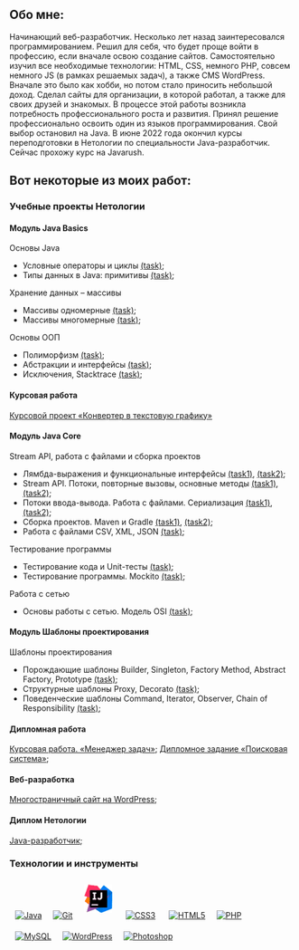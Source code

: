﻿## Обо мне:
Начинающий веб-разработчик. Несколько лет назад заинтересовался программированием. Решил для себя, что будет проще войти в профессию, если вначале освою создание сайтов. Самостоятельно изучил все необходимые технологии: HTML, CSS, немного PHP, совсем немного JS (в рамках решаемых задач), а также CMS WordPress. Вначале это было как хобби, но потом стало приносить небольшой доход. Сделал сайты для организации, в которой работал, а также для своих друзей и знакомых.
В процессе этой работы возникла потребность профессионального роста и развития. Принял решение профессионально освоить один из языков программирования. Свой выбор остановил на Java.  В июне 2022 года окончил курсы переподготовки в Нетологии по специальности Java-разработчик. Сейчас прохожу курс на Javarush.

## Вот некоторые из моих работ:

### Учебные проекты Нетологии

#### Модуль Java Basics

Основы Java

* Условные операторы и циклы [(task)](https://github.com/v0xp/conditional-statements-cycles);
* Типы данных в Java: примитивы [(task)](https://github.com/v0xp/primitive-types);

Хранение данных – массивы

* Массивы одномерные [(task)](https://github.com/v0xp/one-dimensional-array);
* Массивы многомерные [(task)](https://github.com/v0xp/multidimensional-array);

Основы ООП

* Полиморфизм [(task)](https://github.com/v0xp/polymorphism);
* Абстракции и интерфейсы [(task)](https://github.com/v0xp/abstractions-interfaces);
* Исключения, Stacktrace [(task)](https://github.com/v0xp/exceptions);

#### Курсовая работа
[Курсовой проект «Конвертер в текстовую графику»](https://github.com/v0xp/java-diplom)


#### Модуль Java Core
Stream API, работа с файлами и сборка проектов
* Лямбда-выражения и функциональные интерфейсы [(task1)](https://github.com/v0xp/lambda), [(task2)](https://github.com/v0xp/lambda-task2);
* Stream API. Потоки, повторные вызовы, основные методы [(task1)](https://github.com/v0xp/streams), [(task2)](https://github.com/v0xp/streams-task2);
* Потоки ввода-вывода. Работа с файлами. Сериализация [(task1)](https://github.com/v0xp/files), [(task2)](https://github.com/v0xp/files-task2);
* Сборка проектов. Maven и Gradle [(task1)](https://github.com/v0xp/files), [(task2)](https://github.com/v0xp/files-task2);
* Работа с файлами CSV, XML, JSON  [(task)](https://github.com/v0xp/special-files-JSON);


Тестирование программы
* Тестирование кода и Unit-тесты [(task)](https://github.com/v0xp/JUnit);
* Тестирование программы. Mockito [(task)](https://github.com/v0xp/geo-service-mockito);

Работа с сетью
* Основы работы с сетью. Модель OSI [(task)](https://github.com/v0xp/client-server); 

#### Модуль Шаблоны проектирования
Шаблоны проектирования
* Порождающие шаблоны Builder, Singleton, Factory Method, Abstract Factory, Prototype [(task)](https://github.com/v0xp/creationalBuilder); 
* Структурные шаблоны Proxy, Decorato [(task)](https://github.com/v0xp/structuralAdapter);
* Поведенческие шаблоны Command, Iterator, Observer, Chain of Responsibility [(task)](https://github.com/v0xp/behaveIterator);

#### Дипломная работа
[Курсовая работа. «Менеджер задач»](https://github.com/v0xp/Diplom-javacore);
[Дипломное задание «Поисковая система»](https://github.com/v0xp/pcs-jd-diplom);

#### Веб-разработка
[Многостраничный сайт на WordPress](https://github.com/v0xp/history-films);

#### Диплом Нетологии
[Java-разработчик](https://github.com/v0xp/v0xp/blob/main/Diplom.pdf);


### Технологии и инструменты  


<a href="https://www.java.com/" target="_blank"><img style="margin: 10px" src="https://profilinator.rishav.dev/skills-assets/java-original-wordmark.svg" alt="Java" height="50" /></a><a href="https://github.com/" target="_blank"><img style="margin: 10px" src="https://profilinator.rishav.dev/skills-assets/git-scm-icon.svg" alt="Git" height="50" /></a><a href="https://www.jetbrains.com/idea/" target="_blank"><img style="margin: 10px" src="https://github.com/v0xp/v0xp/raw/main/IntelliJ_IDEA.png" alt="Java" height="50" /></a>
<a href="https://www.w3schools.com/css/" target="_blank"><img style="margin: 10px" src="https://profilinator.rishav.dev/skills-assets/css3-original-wordmark.svg" alt="CSS3" height="50" /></a> <a href="https://en.wikipedia.org/wiki/HTML5" target="_blank"><img style="margin: 10px" src="https://profilinator.rishav.dev/skills-assets/html5-original-wordmark.svg" alt="HTML5" height="50" /></a><a href="https://www.php.net/" target="_blank"><img style="margin: 10px" src="https://profilinator.rishav.dev/skills-assets/php-original.svg" alt="PHP" height="50" /></a><a href="https://www.mysql.com/" target="_blank"><img style="margin: 10px" src="https://profilinator.rishav.dev/skills-assets/mysql-original-wordmark.svg" alt="MySQL" height="50" /></a><a href="https://wordpress.com/" target="_blank"><img style="margin: 10px" src="https://profilinator.rishav.dev/skills-assets/wordpress.png" alt="WordPress" height="50" /></a><a href="https://www.adobe.com/in/products/photoshop.html" target="_blank"><img style="margin: 10px" src="https://profilinator.rishav.dev/skills-assets/photoshop-plain.svg" alt="Photoshop" height="50" /></a>  

